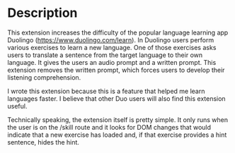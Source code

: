 
# Description

This extension increases the difficulty of the popular language learning app Duolingo (https://www.duolingo.com/learn). In Duolingo users perform various exercises to learn a new language. One of those exercises asks users to translate a sentence from the target language to their own language. It gives the users an audio prompt and a written prompt. This extension removes the written prompt, which forces users to develop their listening comprehension.

I wrote this extension because this is a feature that helped me learn languages faster. I believe that other Duo users will also find this extension useful.

Technically speaking, the extension itself is pretty simple. It only runs when the user is on the /skill route and it looks for DOM changes that would indicate that a new exercise has loaded and, if that exercise provides a hint sentence, hides the hint.

